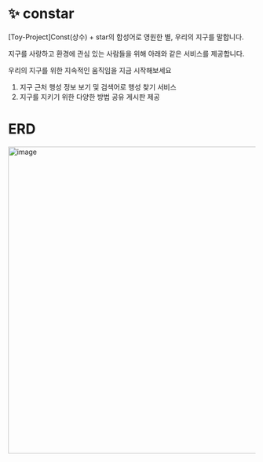 # :sparkles: constar

[Toy-Project]Const(상수) + star의 합성어로 영원한 별, 우리의 지구를 말합니다. 

지구를 사랑하고 환경에 관심 있는 사람들을 위해 아래와 같은 서비스를 제공합니다.

우리의 지구를 위한 지속적인 움직임을 지금 시작해보세요

1. 지구 근처 행성 정보 보기 및 검색어로 행성 찾기 서비스
2. 지구를 지키기 위한 다양한 방법 공유 게시판 제공


# ERD

<img width="625" alt="image" src="https://user-images.githubusercontent.com/103879030/213094485-40c81ca7-29f9-4804-8dce-6f68a6266f67.png">



